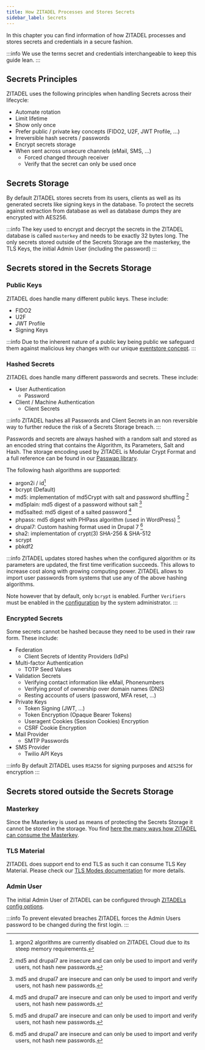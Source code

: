 ```yaml
---
title: How ZITADEL Processes and Stores Secrets
sidebar_label: Secrets
---
```


In this chapter you can find information of how ZITADEL processes and stores secrets and credentials in a secure fashion. 

:::info
We use the terms secret and credentials interchangeable to keep this guide lean.
:::

## Secrets Principles

ZITADEL uses the following principles when handling Secrets across their lifecycle:

- Automate rotation
- Limit lifetime
- Show only once
- Prefer public / private key concepts (FIDO2, U2F, JWT Profile, ...)
- Irreversible hash secrets / passwords
- Encrypt secrets storage
- When sent across unsecure channels (eMail, SMS, ...)
  - Forced changed through receiver
  - Verify that the secret can only be used once

## Secrets Storage

By default ZITADEL stores secrets from its users, clients as well as its generated secrets like signing keys in the database.
To protect the secrets against extraction from database as well as database dumps they are encrypted with AES256.

:::info
The key used to encrypt and decrypt the secrets in the ZITADEL database is called `masterkey` and needs to be exactly 32 bytes long.
The only secrets stored outside of the Secrets Storage are the masterkey, the TLS Keys, the initial Admin User (including the password)
:::

## Secrets stored in the Secrets Storage

### Public Keys

ZITADEL does handle many different public keys. These include:

- FIDO2
- U2F
- JWT Profile
- Signing Keys

:::info
Due to the inherent nature of a public key being public we safeguard them against malicious key changes with our unique [eventstore concept](../eventstore/overview).
:::

### Hashed Secrets

ZITADEL does handle many different passwords and secrets. These include:

- User Authentication
  - Password
- Client / Machine Authentication
  - Client Secrets

:::info
ZITADEL hashes all Passwords and Client Secrets in an non reversible way to further reduce the risk of a Secrets Storage breach.
:::

Passwords and secrets are always hashed with a random salt and stored as an encoded string that contains the Algorithm, its Parameters, Salt and Hash.
The storage encoding used by ZITADEL is Modular Crypt Format and a full reference can be found in our [Passwap library](https://github.com/zitadel/passwap#encoding).

The following hash algorithms are supported:

- argon2i / id[^1]
- bcrypt (Default)
- md5: implementation of md5Crypt with salt and password shuffling [^2]
- md5plain: md5 digest of a password without salt [^2]
- md5salted: md5 digest of a salted password [^2]
- phpass: md5 digest with PHPass algorithm (used in WordPress) [^2]
- drupal7: Custom hashing format used in Drupal 7 [^2]
- sha2: implementation of crypt(3) SHA-256 & SHA-512
- scrypt
- pbkdf2

[^1]: argon2 algorithms are currently disabled on ZITADEL Cloud due to its steep memory requirements.
[^2]: md5 and drupal7 are insecure and can only be used to import and verify users, not hash new passwords.

:::info
ZITADEL updates stored hashes when the configured algorithm or its parameters are updated,
the first time verification succeeds.
This allows to increase cost along with growing computing power.
ZITADEL allows to import user passwords from systems that use any of the above hashing algorithms.

Note however that by default, only `bcrypt` is enabled. 
Further `Verifiers` must be enabled in the [configuration](/self-hosting/manage/configure) by the system administrator. 
:::

### Encrypted Secrets

Some secrets cannot be hashed because they need to be used in their raw form. These include:

- Federation
  - Client Secrets of Identity Providers (IdPs)
- Multi-factor Authentication
  - TOTP Seed Values
- Validation Secrets
  - Verifying contact information like eMail, Phonenumbers
  - Verifying proof of ownership over domain names (DNS)
  - Resting accounts of users (password, MFA reset, ...)
- Private Keys
  - Token Signing (JWT, ...)
  - Token Encryption (Opaque Bearer Tokens)
  - Useragent Cookies (Session Cookies) Encryption
  - CSRF Cookie Encryption
- Mail Provider
  - SMTP Passwords
- SMS Provider
  - Twilio API Keys

:::info
By default ZITADEL uses `RSA256` for signing purposes and `AES256` for encryption
:::

## Secrets stored outside the Secrets Storage

### Masterkey

Since the Masterkey is used as means of protecting the Secrets Storage it cannot be stored in the storage.
You find [here the many ways how ZITADEL can consume the Masterkey](/docs/self-hosting/manage/configure).

### TLS Material

ZITADEL does support end to end TLS as such it can consume TLS Key Material.
Please check our [TLS Modes documentation](/docs/self-hosting/manage/tls_modes) for more details.

### Admin User

The initial Admin User of ZITADEL can be configured through [ZITADELs config options](/docs/self-hosting/manage/configure).

:::info
To prevent elevated breaches ZITADEL forces the Admin Users password to be changed during the first login.
:::

